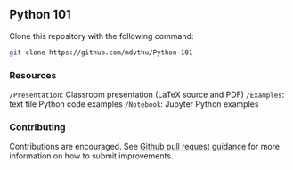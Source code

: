 ## Python 101

Clone this repository with the following command:
```bash
git clone https://github.com/mdvthu/Python-101
```

### Resources

 `/Presentation`: Classroom presentation (LaTeX source and PDF)
 `/Examples`: text file Python code examples
 `/Notebook`: Jupyter Python examples


### Contributing

Contributions are encouraged. See [Github pull request guidance](https://help.github.com/articles/about-pull-requests/) for more information on how to submit improvements.

